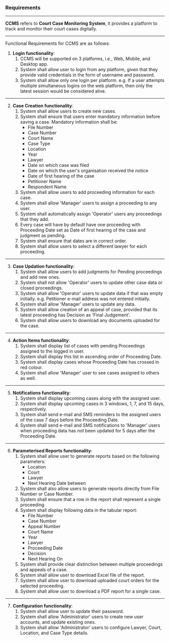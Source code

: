 ### Requirements

---

**CCMS** refers to **Court Case Monitoring System**, it provides a platform to track and monitor their court cases digitally.

---

Functional Requirements for CCMS are as follows:

1. **Login functionality**:
	1. CCMS will be supported on 3 platforms, i.e., Web, Mobile, and Desktop app.
	2. System shall allow user to login from any platform, given that they provide valid credentials in the form of username and password.
	3. System shall allow only one login per platform.
		e.g. If a user attempts multiple simultaneous logins on the web platform, then only the latest session would be considered alive.

---

2. **Case Creation functionality**:
	1. System shall allow users to create new cases.
	2. System shall ensure that users enter mandatory information before saving a case. Mandatory information shall be:
		- File Number
		- Case Number
		- Court Name
		- Case Type
		- Location
		- Year
		- Lawyer
		- Date on which case was filed
		- Date on which the user's organisation received the notice
		- Date of first hearing of the case
		- Petitioner Name
		- Respondent Name
	3. System shall allow users to add proceeding information for each case.
	4. System shall allow 'Manager' users to assign a proceeding to any user.
	5. System shall automatically assign 'Operator' users any proceedings that they add.
	6. Every case will have by default have one proceeding with Proceeding Date set as Date of first hearing of the case and judgment as pending.
	7. System shall ensure that dates are in correct order.
	8. System shall allow users to select a different lawyer for each proceeding.

---

3. **Case Updation functionality**:
	1. System shall allow users to add judgments for Pending proceedings and add new ones.
	2. System shall not allow 'Operator' users to update other case data or closed proceedings.
	3. System shall allow 'Operator' users to update data if that was empty initially. e.g. Petitioner e-mail address was not entered initially.
	4. System shall allow 'Manager' users to update any data.
	5. System shall allow creation of an appeal of case, provided that its latest proceeding has Decision as 'Final Judgement'.
	6. System shall allow users to download any documents uploaded for the case.

---

4. **Action Items functionality**:
	1. System shall display list of cases with pending Proceedings assigned to the logged in user.
	2. System shall display this list in ascending order of Proceeding Date.
	3. System shall display cases whose Proceeding Date has crossed in red colour.
	4. System shall allow 'Manager' user to see cases assigned to others as well.

---

5. **Notifications functionality**:
	1. System shall display upcoming cases along with the assigned user.
	2. System shall display upcoming cases in 3 windows, 1, 7, and 15 days, respectively.
	3. System shall send e-mail and SMS reminders to the assigned users of the case 7 days before the Proceeding Date.
	4. System shall send e-mail and SMS notifications to 'Manager' users when proceeding data has not been updated for 5 days after the Proceeding Date.

---

6. **Parameterised Reports functionality**:
	1. System shall allow user to generate reports based on the following parameters:
		- Location
		- Court
		- Lawyer
		- Next Hearing Date between
	2. System shall also allow users to generate reports directly from File Number or Case Number.
	3. System shall ensure that a row in the report shall represent a single proceeding.
	4. System shall display following data in the tabular report:
		- File Number
		- Case Number
		- Appeal Number
		- Court Name
		- Year
		- Lawyer
		- Proceeding Date
		- Decision
		- Next Hearing On
	5. System shall provide clear distinction between multiple proceedings and appeals of a case.
	6. System shall allow user to download Excel file of the report.
	7. System shall allow user to download uploaded court orders for the selected proceeding.
	8. System shall allow user to download a PDF report for a single case.

---

7. **Configuration functionality**:
	1. System shall allow user to update their password.
	2. System shall allow 'Administrator' users to create new user accounts, and update existing ones.
	3. System shall allow 'Administrator' users to configure Lawyer, Court, Location, and Case Type details.
